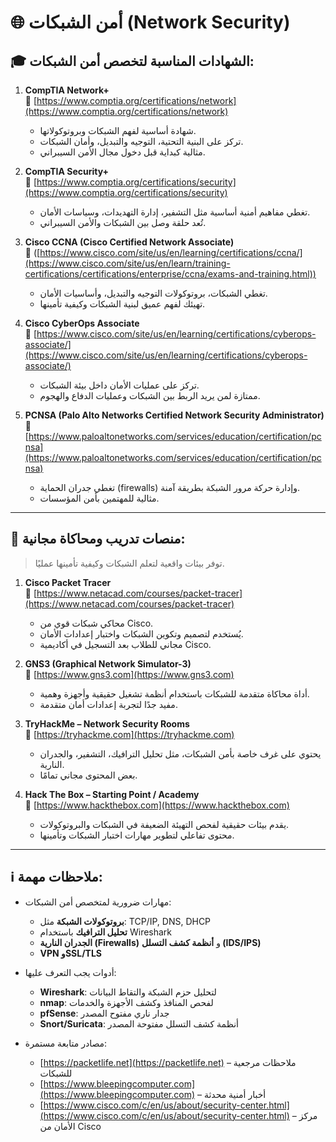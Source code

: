 # 🌐 أمن الشبكات (Network Security)

## 🎓 الشهادات المناسبة لتخصص أمن الشبكات:

1. **CompTIA Network+**  
   🔗 [https://www.comptia.org/certifications/network](https://www.comptia.org/certifications/network)  
   - شهادة أساسية لفهم الشبكات وبروتوكولاتها.  
   - تركز على البنية التحتية، التوجيه والتبديل، وأمان الشبكات.  
   - مثالية كبداية قبل دخول مجال الأمن السيبراني.

2. **CompTIA Security+**  
   🔗 [https://www.comptia.org/certifications/security](https://www.comptia.org/certifications/security)  
   - تغطي مفاهيم أمنية أساسية مثل التشفير، إدارة التهديدات، وسياسات الأمان.  
   - تُعد حلقة وصل بين الشبكات والأمن السيبراني.

3. **Cisco CCNA (Cisco Certified Network Associate)**  
   🔗 ([https://www.cisco.com/site/us/en/learning/certifications/ccna/](https://www.cisco.com/site/us/en/learn/training-certifications/certifications/enterprise/ccna/exams-and-training.html))  
   - تغطي الشبكات، بروتوكولات التوجيه والتبديل، وأساسيات الأمان.  
   - تهيئك لفهم عميق لبنية الشبكات وكيفية تأمينها.

4. **Cisco CyberOps Associate**  
   🔗 [https://www.cisco.com/site/us/en/learning/certifications/cyberops-associate/](https://www.cisco.com/site/us/en/learning/certifications/cyberops-associate/)  
   - تركز على عمليات الأمان داخل بيئة الشبكات.  
   - ممتازة لمن يريد الربط بين الشبكات وعمليات الدفاع والهجوم.

5. **PCNSA (Palo Alto Networks Certified Network Security Administrator)**  
   🔗 [https://www.paloaltonetworks.com/services/education/certification/pcnsa](https://www.paloaltonetworks.com/services/education/certification/pcnsa)  
   - تغطي جدران الحماية (firewalls) وإدارة حركة مرور الشبكة بطريقة آمنة.  
   - مثالية للمهتمين بأمن المؤسسات.

---

## 🧪 منصات تدريب ومحاكاة مجانية:

> توفر بيئات واقعية لتعلم الشبكات وكيفية تأمينها عمليًا.

1. **Cisco Packet Tracer**  
   🔗 [https://www.netacad.com/courses/packet-tracer](https://www.netacad.com/courses/packet-tracer)  
   - محاكي شبكات قوي من Cisco.  
   - يُستخدم لتصميم وتكوين الشبكات واختبار إعدادات الأمان.  
   - مجاني للطلاب بعد التسجيل في أكاديمية Cisco.

2. **GNS3 (Graphical Network Simulator-3)**  
   🔗 [https://www.gns3.com](https://www.gns3.com)  
   - أداة محاكاة متقدمة للشبكات باستخدام أنظمة تشغيل حقيقية وأجهزة وهمية.  
   - مفيد جدًا لتجربة إعدادات أمان متقدمة.

3. **TryHackMe – Network Security Rooms**  
   🔗 [https://tryhackme.com](https://tryhackme.com)  
   - يحتوي على غرف خاصة بأمن الشبكات، مثل تحليل الترافيك، التشفير، والجدران النارية.  
   - بعض المحتوى مجاني تمامًا.

4. **Hack The Box – Starting Point / Academy**  
   🔗 [https://www.hackthebox.com](https://www.hackthebox.com)  
   - يقدم بيئات حقيقية لفحص التهيئة الضعيفة في الشبكات والبروتوكولات.  
   - محتوى تفاعلي لتطوير مهارات اختبار الشبكات وتأمينها.

---

## ℹ️ ملاحظات مهمة:

- مهارات ضرورية لمتخصص أمن الشبكات:
  - **بروتوكولات الشبكة** مثل: TCP/IP, DNS, DHCP  
  - **تحليل الترافيك** باستخدام Wireshark  
  - **الجدران النارية (Firewalls)** و **أنظمة كشف التسلل (IDS/IPS)**  
  - **VPN وSSL/TLS**  

- أدوات يجب التعرف عليها:
  - **Wireshark**: لتحليل حزم الشبكة والتقاط البيانات  
  - **nmap**: لفحص المنافذ وكشف الأجهزة والخدمات  
  - **pfSense**: جدار ناري مفتوح المصدر  
  - **Snort/Suricata**: أنظمة كشف التسلل مفتوحة المصدر

- مصادر متابعة مستمرة:
  - [https://packetlife.net](https://packetlife.net) – ملاحظات مرجعية للشبكات  
  - [https://www.bleepingcomputer.com](https://www.bleepingcomputer.com) – أخبار أمنية محدثة  
  - [https://www.cisco.com/c/en/us/about/security-center.html](https://www.cisco.com/c/en/us/about/security-center.html) – مركز الأمان من Cisco

